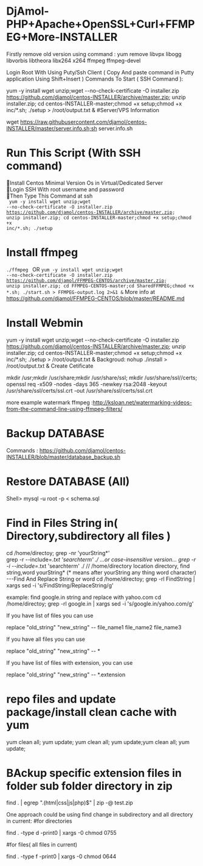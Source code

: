 # DjAmol-PHP+Apache+OpenSSL+Curl+FFMPEG+More-INSTALLER
Firstly remove old version using command :
yum remove libvpx libogg libvorbis libtheora libx264 x264 ffmpeg ffmpeg-devel

Login Root With Using Puty/Ssh Client ( Copy And paste command in Putty application Using Shift+Insert )
Commands To Start ( SSH Command ):




yum -y install wget unzip;wget --no-check-certificate -O installer.zip https://github.com/djamol/centos-INSTALLER/archive/master.zip; unzip installer.zip;
cd centos-INSTALLER-master;chmod +x setup;chmod +x inc/*.sh; ./setup > /root/output.txt & 
#Server/VPS Information

wget https://raw.githubusercontent.com/djamol/centos-INSTALLER/master/server.info.sh;sh server.info.sh

# Run This Script (With SSH command)
&#x1F536;Install Centos Minimal Version Os in Virtual/Dedicated Server<br />
&#x1F536;Login SSH With root username and password<br />
&#x1F53D;Then Type This Command at ssh<br /><code>
yum -y install wget unzip;wget --no-check-certificate -O installer.zip https://github.com/djamol/centos-INSTALLER/archive/master.zip; unzip installer.zip; cd centos-INSTALLER-master;chmod +x setup;chmod +x inc/*.sh;
./setup</code>

# Install ffmpeg

<code>./ffmpeg </code>
OR 
<code>yum -y install wget unzip;wget --no-check-certificate -O installer.zip https://github.com/djamol/FFMPEG-CENTOS/archive/master.zip; unzip installer.zip; cd FFMPEG-CENTOS-master;cd SharedFFMPEG;chmod +x *.sh; ./start.sh > FFMPEG-output.log 2>&1 &</code>
More info at https://github.com/djamol/FFMPEG-CENTOS/blob/master/README.md

# Install Webmin

yum -y install wget unzip;wget --no-check-certificate -O installer.zip https://github.com/djamol/centos-INSTALLER/archive/master.zip; unzip installer.zip;
cd centos-INSTALLER-master;chmod +x setup;chmod +x inc/*.sh; ./setup > /root/output.txt & 
Backgroud: nohup ./install > /root/output.txt & 
Create Cetificate

mkdir /usr;mkdir /usr/share;mkdir /usr/share/ssl; mkdir /usr/share/ssl//certs;
openssl req -x509 -nodes -days 365 -newkey rsa:2048 -keyout /usr/share/ssl/certs/ssl.crt -out /usr/share/ssl/certs/ssl.crt

more example watermark ffmpeg :http://ksloan.net/watermarking-videos-from-the-command-line-using-ffmpeg-filters/


# Backup DATABASE
Commands : https://github.com/djamol/centos-INSTALLER/blob/master/database_backup.sh
# Restore DATABASE (All)
Shell>   mysql -u root -p < schema.sql

# Find in Files String in( Directory,subdirectory all files )
cd /home/directoy; grep -nr 'yourString*'  
grep -r --include=*.txt 'searchterm' ./  ...or case-insensitive version... grep -r -i --include=*.txt 'searchterm' ./
// /home/directory location directory, find string,word yourString* (* means after yourString any thing word character)
---Find And Replace String or word
cd /home/directoy; grep -rl FindString | xargs sed -i 's/FindString/ReplaceString/g'

example: find google.in string and replace with yahoo.com
cd /home/directoy; grep -rl google.in | xargs sed -i 's/google.in/yahoo.com/g'



If you have list of files you can use

replace "old_string" "new_string" -- file_name1 file_name2 file_name3

If you have all files you can use

replace "old_string" "new_string" -- *

If you have list of files with extension, you can use

replace "old_string" "new_string" -- *.extension


# repo files and update package/install clean cache with yum
 yum clean all; yum update; yum clean all; yum update;yum clean all; yum update;

# BAckup specific extension files in folder sub folder directory in zip
find . | egrep "\.(html|css|js|php)$" | zip -@ test.zip

One approach could be using find change in subdirectory and all directory in current:
#for directories

find . -type d -print0 | xargs -0 chmod 0755

#for files( all files in current)

find . -type f -print0 | xargs -0 chmod 0644

